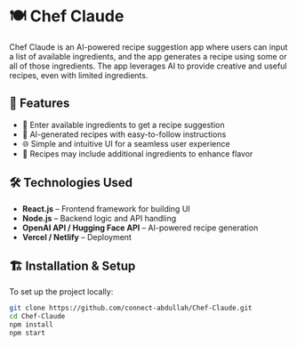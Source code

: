 # 🍽️ Chef Claude

Chef Claude is an AI-powered recipe suggestion app where users can input a list of available ingredients, and the app generates a recipe using some or all of those ingredients. The app leverages AI to provide creative and useful recipes, even with limited ingredients.

## 🚀 Features
- 📌 Enter available ingredients to get a recipe suggestion
- 🍲 AI-generated recipes with easy-to-follow instructions
- 🌐 Simple and intuitive UI for a seamless user experience
- 📝 Recipes may include additional ingredients to enhance flavor

## 🛠️ Technologies Used
- **React.js** – Frontend framework for building UI   
- **Node.js** – Backend logic and API handling   
- **OpenAI API / Hugging Face API** – AI-powered recipe generation  
- **Vercel / Netlify** – Deployment  

## 🏗️ Installation & Setup
To set up the project locally:

```sh
git clone https://github.com/connect-abdullah/Chef-Claude.git
cd Chef-Claude
npm install
npm start
